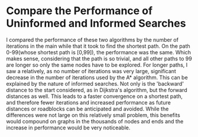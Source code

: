 # Compare the Performance of Uninformed and Informed Searches

I compared the performance of these two algorithms by the number of iterations in the main while that it took to find the shortest path. On the path 0-99(whose shortest path is [0,99]), the performance was the same. Which makes sense, considering that the path is so trivial, and all other paths to 99 are longer so only the same nodes have to be explored. For longer paths, I saw a relatively, as no number of iterations was very large,  significant decrease in the number of iterations used by the A* algorithm. This can be explained by the nature of informed searches. Not only is the 'backward' distance to the start considered, as in Dijkstra's algorithm, but the forward distances as well. This leads to a faster convergence on a shortest path, and therefore fewer iterations and increased performance as future distances or roadblocks can be anticipated and avoided. While the differences were not large on this relatively small problem, this benefits would compound on graphs in the thousands of nodes and ends and the increase in performance would be very noticeable.